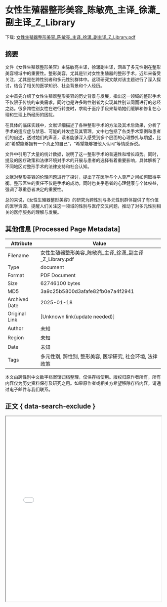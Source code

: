 # 女性生殖器整形美容_陈敏亮_主译_徐潇_副主译_Z_Library

<!-- tcd_download_link -->
下载: <a href="../女性生殖器整形美容_陈敏亮_主译_徐潇_副主译_Z_Library.pdf" download>女性生殖器整形美容_陈敏亮_主译_徐潇_副主译_Z_Library.pdf</a>
<!-- tcd_download_link_end -->

## 摘要

<!-- tcd_abstract -->
文件《女性生殖器整形美容》由陈敏亮主译，徐潇副主译，涵盖了多元性别在整形美容领域中的重要性。整形美容，尤其是针对女性生殖器的整形手术，近年来备受关注，尤其是在跨性别者和多元性别群体中。这项研究文献对该主题进行了深入探讨，结合了相关的医学知识、社会背景和个人经历。

文中首先介绍了女性生殖器整形美容的历史背景与发展，指出这一领域的整形手术不仅限于传统的审美需求，同时也是许多跨性别者为实现其性别认同而进行的必经之路。很多跨性别女性在进行转变时，求助于医疗手段来帮助她们缓解和修复在心理和生理上所经历的困扰。

在具体的临床实践中，文献详细描述了各种整形手术的方法及其术后效果，分析了手术的适应症与禁忌、可能的并发症及其管理。文中也包括了各类手术案例和患者们的自述，透过她们的声音，读者能够深入感受到多个层面的心理挣扎与期望，比如“希望能够拥有一个真正的自己”，“希望能够被他人认同”等情感诉说。

文件中引用了大量的统计数据，说明了这一整形手术的普遍性和增长趋势。同时，提及的医疗政策和法律环境对手术的开展与患者的选择有着重要影响，具体解析了不同地区对整形手术的法律支持和社会认知。

文献对整形美容的伦理问题进行了探讨，提出了在医学与个人尊严之间如何取得平衡。整形医生的责任不仅是手术的成功，同时也关乎患者的心理健康与个体权益，强调了尊重患者决定的重要性。

总的来说，《女性生殖器整形美容》的研究为跨性别与多元性别群体提供了有价值的医学资源，提醒人们关注这一领域的性别与医疗交叉问题，推动了对多元性别相关的医疗服务的理解与发展。

<!-- tcd_abstract_end -->

## 其他信息 [Processed Page Metadata]

| Attribute       | Value                                  |
|-----------------|----------------------------------------|
| Filename        | 女性生殖器整形美容_陈敏亮_主译_徐潇_副主译_Z_Library.pdf                             |
| Type            | document                                 |
| Format          | PDF Document                               |
| Size            | 62746100 bytes                           |
| MD5             | 3a9c25b5800d3afafe82fb0e7a4f2941                                  |
| Archived Date   | 2025-01-18                             |
| Original Link   | [Unknown link(update needed)]                         |
| Author          | 未知                               |
| Region          | 未知                               |
| Date            | 未知                                 |
| Tags            | 多元性别, 跨性别, 整形美容, 医学研究, 社会环境, 法律政策                                 |

本文由跨性别中文数字档案馆归档整理，仅供存档使用。版权归原作者所有，所有内容仅为历史资料保存及研究之用。如果原作者或相关方希望移除存档内容，请通过电子邮件与我们联系。

## 正文 { data-search-exclude }

<!-- tcd_main_text -->
<iframe src="../女性生殖器整形美容_陈敏亮_主译_徐潇_副主译_Z_Library.pdf" width="100%" height="600px">
    <p>无法显示PDF，请下载查看。</p>
</iframe>
<!-- tcd_main_text_end -->

